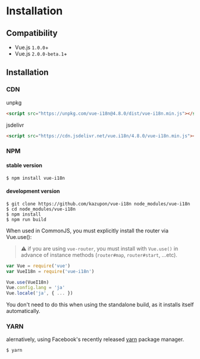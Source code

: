 # Installation

## Compatibility
- Vue.js `1.0.0`+ 
- Vue.js `2.0.0-beta.1`+


## Installation

### CDN
unpkg
```html
<script src="https://unpkg.com/vue-i18n@4.8.0/dist/vue-i18n.min.js"></script>
```

jsdelivr

```html
<script src="https://cdn.jsdelivr.net/vue.i18n/4.8.0/vue-i18n.min.js"></script>
```

### NPM

#### stable version

    $ npm install vue-i18n

#### development version

    $ git clone https://github.com/kazupon/vue-i18n node_modules/vue-i18n
    $ cd node_modules/vue-i18n
    $ npm install
    $ npm run build

When used in CommonJS, you must explicitly install the router via Vue.use():

> :warning: if you are using `vue-router`, you must install with `Vue.use()` in advance of instance methods (`router#map`, `router#start`, ...etc).

```javascript
var Vue = require('vue')
var VueI18n = require('vue-i18n')

Vue.use(VueI18n)
Vue.config.lang = 'ja'
Vue.locale('ja', { ... })
```

You don't need to do this when using the standalone build, as it installs itself automatically.

### YARN

alernatively, using Facebook's recently released [yarn](https://yarnpkg.com) package manager.

    $ yarn
